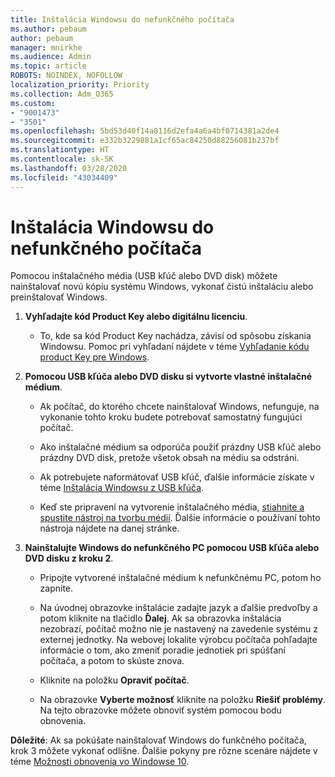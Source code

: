 ```yaml
---
title: Inštalácia Windowsu do nefunkčného počítača
ms.author: pebaum
author: pebaum
manager: mnirkhe
ms.audience: Admin
ms.topic: article
ROBOTS: NOINDEX, NOFOLLOW
localization_priority: Priority
ms.collection: Adm_O365
ms.custom:
- "9001473"
- "3501"
ms.openlocfilehash: 5bd53d40f14a8116d2efa4a6a4bf0714381a2de4
ms.sourcegitcommit: e332b3229881a1cf65ac84250d88256081b237bf
ms.translationtype: HT
ms.contentlocale: sk-SK
ms.lasthandoff: 03/28/2020
ms.locfileid: "43034409"
---
```

# <a name="install-windows-on-a-nonfunctional-pc"></a>Inštalácia Windowsu do nefunkčného počítača

Pomocou inštalačného média (USB kľúč alebo DVD disk) môžete nainštalovať novú kópiu systému Windows, vykonať čistú inštaláciu alebo preinštalovať Windows.

1. **Vyhľadajte kód Product Key alebo digitálnu licenciu**.

    - To, kde sa kód Product Key nachádza, závisí od spôsobu získania Windowsu. Pomoc pri vyhľadaní nájdete v téme [Vyhľadanie kódu product Key pre Windows](https://support.microsoft.com/help/10749/windows-10-find-product-key). 

2. **Pomocou USB kľúča alebo DVD disku si vytvorte vlastné inštalačné médium**.

    - Ak počítač, do ktorého chcete nainštalovať Windows, nefunguje, na vykonanie tohto kroku budete potrebovať samostatný fungujúci počítač.

    - Ako inštalačné médium sa odporúča použiť prázdny USB kľúč alebo prázdny DVD disk, pretože všetok obsah na médiu sa odstráni.

    - Ak potrebujete naformátovať USB kľúč, ďalšie informácie získate v téme [Inštalácia Windowsu z USB kľúča](https://docs.microsoft.com/windows-hardware/manufacture/desktop/install-windows-from-a-usb-flash-drive).

    - Keď ste pripravení na vytvorenie inštalačného média, [stiahnite a spustite nástroj na tvorbu médií](https://www.microsoft.com/software-download/windows10). Ďalšie informácie o používaní tohto nástroja nájdete na danej stránke.

3. **Nainštalujte Windows do nefunkčného PC pomocou USB kľúča alebo DVD disku z kroku 2**.

    - Pripojte vytvorené inštalačné médium k nefunkčnému PC, potom ho zapnite.

    - Na úvodnej obrazovke inštalácie zadajte jazyk a ďalšie predvoľby a potom kliknite na tlačidlo **Ďalej**. Ak sa obrazovka inštalácia nezobrazí, počítač možno nie je nastavený na zavedenie systému z externej jednotky. Na webovej lokalite výrobcu počítača pohľadajte informácie o tom, ako zmeniť poradie jednotiek pri spúšťaní počítača, a potom to skúste znova.

    - Kliknite na položku **Opraviť počítač**.

    - Na obrazovke **Vyberte možnosť** kliknite na položku **Riešiť problémy**. Na tejto obrazovke môžete obnoviť systém pomocou bodu obnovenia.

**Dôležité**: Ak sa pokúšate nainštalovať Windows do funkčného počítača, krok 3 môžete vykonať odlišne. Ďalšie pokyny pre rôzne scenáre nájdete v téme [Možnosti obnovenia vo Windowse 10](https://support.microsoft.com/help/12415/windows-10-recovery-options).
